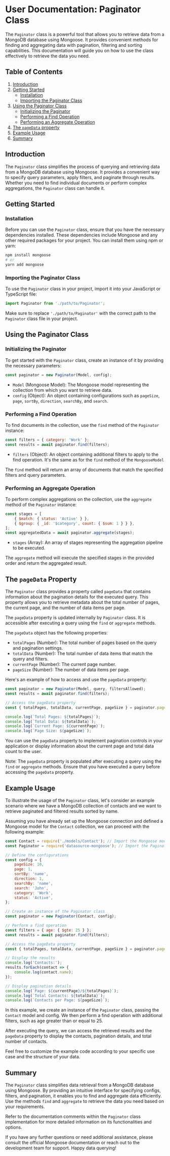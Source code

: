 # User Documentation: Paginator Class

The `Paginator` class is a powerful tool that allows you to retrieve data from a MongoDB database using Mongoose. It provides convenient methods for finding and aggregating data with pagination, filtering and sorting capabilities. This documentation will guide you on how to use the class effectively to retrieve the data you need.

## Table of Contents

1. [Introduction](#introduction)
2. [Getting Started](#getting-started)
    - [Installation](#installation)
    - [Importing the Paginator Class](#importing-the-paginator-class)
3. [Using the Paginator Class](#using-the-paginator-class)
    - [Initializing the Paginator](#initializing-the-paginator)
    - [Performing a Find Operation](#performing-a-find-operation)
    - [Performing an Aggregate Operation](#performing-an-aggregate-operation)
4. [The `pageData` property](#the-pagedata-property)
5. [Example Usage](#example-usage)
6. [Summary](#summary)

## Introduction

The `Paginator` class simplifies the process of querying and retrieving data from a MongoDB database using Mongoose. It provides a convenient way to specify query parameters, apply filters, and paginate through results. Whether you need to find individual documents or perform complex aggregations, the `Paginator` class can handle it.

## Getting Started

### Installation

Before you can use the `Paginator` class, ensure that you have the necessary dependencies installed. These dependencies include Mongoose and any other required packages for your project. You can install them using npm or yarn:

```bash
npm install mongoose
# or
yarn add mongoose
```

### Importing the Paginator Class

To use the `Paginator` class in your project, import it into your JavaScript or TypeScript file:

```javascript
import Paginator from './path/to/Paginator';
```

Make sure to replace `'./path/to/Paginator'` with the correct path to the `Paginator` class file in your project.

## Using the Paginator Class

### Initializing the Paginator

To get started with the `Paginator` class, create an instance of it by providing the necessary parameters:

```javascript
const paginator = new Paginator(Model, config);
```

-   `Model` (Mongoose Model): The Mongoose model representing the collection from which you want to retrieve data.
-   `config` (Object): An object containing configurations such as `pageSize`, `page`, `sortBy`, `direction`, `searchBy`, and `search`.

### Performing a Find Operation

To find documents in the collection, use the `find` method of the `Paginator` instance:

```javascript
const filters = { category: 'Work' };
const results = await paginator.find(filters);
```

-   `filters` (Object): An object containing additional filters to apply to the find operation. It's the same as for the `find` method of the `MongooseModel`

The `find` method will return an array of documents that match the specified filters and query parameters.

### Performing an Aggregate Operation

To perform complex aggregations on the collection, use the `aggregate` method of the `Paginator` instance:

```javascript
const stages = [
    { $match: { status: 'Active' } },
    { $group: { _id: '$category', count: { $sum: 1 } } },
];
const aggregatedData = await paginator.aggregate(stages);
```

-   `stages` (Array): An array of stages representing the aggregation pipeline to be executed.

The `aggregate` method will execute the specified stages in the provided order and return the aggregated result.

## The `pageData` Property

The `Paginator` class provides a property called `pageData` that contains information about the pagination details for the executed query. This property allows you to retrieve metadata about the total number of pages, the current page, and the number of data items per page.

The `pageData` property is updated internally by `Paginator` class. It is accessible after executing a query using the `find` or `aggregate` methods.

The `pageData` object has the following properties:

-   `totalPages` (Number): The total number of pages based on the query and pagination settings.
-   `totalData` (Number): The total number of data items that match the query and filters.
-   `currentPage` (Number): The current page number.
-   `pageSize` (Number): The number of data items per page.

Here's an example of how to access and use the `pageData` property:

```javascript
const paginator = new Paginator(Model, query, filtersAllowed);
const results = await paginator.find(filters);

// Access the pageData property
const { totalPages, totalData, currentPage, pageSize } = paginator.pageData;

console.log(`Total Pages: ${totalPages}`);
console.log(`Total Data: ${totalData}`);
console.log(`Current Page: ${currentPage}`);
console.log(`Page Size: ${pageSize}`);
```

You can use the `pageData` property to implement pagination controls in your application or display information about the current page and total data count to the user.

Note: The `pageData` property is populated after executing a query using the `find` or `aggregate` methods. Ensure that you have executed a query before accessing the `pageData` property.

## Example Usage

To illustrate the usage of the `Paginator` class, let's consider an example scenario where we have a MongoDB collection of contacts and we want to retrieve paginated and filtered results sorted by name.

Assuming you have already set up the Mongoose connection and defined a Mongoose model for the `Contact` collection, we can proceed with the following example:

```javascript
const Contact = require('./models/Contact'); // Import the Mongoose model
const Paginator = require('datasource-mongoose'); // Import the Paginator

// Define the configurations
const config = {
    pageSize: 10,
    page: 1,
    sortBy: 'name',
    direction: 1,
    searchBy: 'name',
    search: 'John',
    category: 'Work',
    status: 'Active',
};

// Create an instance of the Paginator class
const paginator = new Paginator(Contact, config);

// Perform a find operation
const filters = { age: { $gte: 25 } };
const results = await paginator.find(filters);

// Access the pageData property
const { totalPages, totalData, currentPage, pageSize } = paginator.pageData;

// Display the results
console.log('Contacts:');
results.forEach(contact => {
    console.log(contact.name);
});

// Display pagination details
console.log(`Page: ${currentPage}/${totalPages}`);
console.log(`Total Contacts: ${totalData}`);
console.log(`Contacts per Page: ${pageSize}`);
```

In this example, we create an instance of the `Paginator` class, passing the `Contact` model and config. We then perform a find operation with additional filters, such as age greater than or equal to 25.

After executing the query, we can access the retrieved results and the `pageData` property to display the contacts, pagination details, and total number of contacts.

Feel free to customize the example code according to your specific use case and the structure of your data.

## Summary

The `Paginator` class simplifies data retrieval from a MongoDB database using Mongoose. By providing an intuitive interface for specifying configs, filters, and pagination, it enables you to find and aggregate data efficiently. Use the methods `find` and `aggregate` to retrieve the data you need based on your requirements.

Refer to the documentation comments within the `Paginator` class implementation for more detailed information on its functionalities and options.

If you have any further questions or need additional assistance, please consult the official Mongoose documentation or reach out to the development team for support. Happy data querying!
